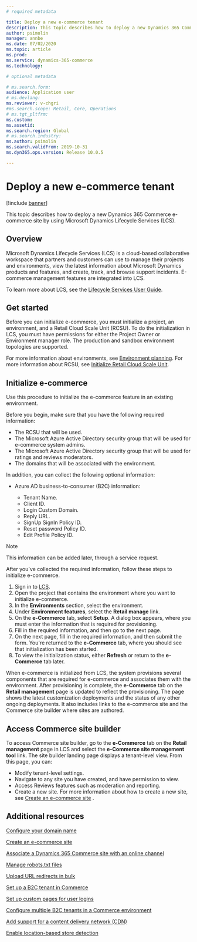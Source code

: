 ```yaml
---
# required metadata

title: Deploy a new e-commerce tenant
description: This topic describes how to deploy a new Dynamics 365 Commerce e-commerce site by using Microsoft Dynamics Lifecycle Services (LCS).
author: psimolin
manager: annbe
ms.date: 07/02/2020
ms.topic: article
ms.prod: 
ms.service: dynamics-365-commerce
ms.technology: 

# optional metadata

# ms.search.form: 
audience: Application user
# ms.devlang: 
ms.reviewer: v-chgri
#ms.search.scope: Retail, Core, Operations
# ms.tgt_pltfrm: 
ms.custom: 
ms.assetid: 
ms.search.region: Global
# ms.search.industry: 
ms.author: psimolin
ms.search.validFrom: 2019-10-31
ms.dyn365.ops.version: Release 10.0.5

---
```


# Deploy a new e-commerce tenant


[!include [banner](includes/banner.md)]

This topic describes how to deploy a new Dynamics 365 Commerce e-commerce site by using Microsoft Dynamics Lifecycle Services (LCS).

## Overview

Microsoft Dynamics Lifecycle Services (LCS) is a cloud-based collaborative workspace that partners and customers can use to manage their projects and environments, view the latest information about Microsoft Dynamics products and features, and create, track, and browse support incidents. E-commerce management features are integrated into LCS.

To learn more about LCS, see the [Lifecycle Services User Guide](https://docs.microsoft.com/dynamics365/unified-operations/dev-itpro/lifecycle-services/lcs-user-guide).
	
## Get started

Before you can initialize e-commerce, you must initialize a project, an environment, and a Retail Cloud Scale Unit (RCSU). To do the initialization in LCS, you must have permissions for either the Project Owner or Environment manager role. The production and sandbox environment topologies are supported.

For more information about environments, see [Environment planning](https://docs.microsoft.com/dynamics365/unified-operations/fin-and-ops/imp-lifecycle/environment-planning). For more information about RCSU, see [Initialize Retail Cloud Scale Unit](https://docs.microsoft.com/dynamics365/unified-operations/dev-itpro/deployment/initialize-retail-channels).

## Initialize e-commerce

Use this procedure to initialize the e-commerce feature in an existing environment.

Before you begin, make sure that you have the following required information:

- The RCSU that will be used.
- The Microsoft Azure Active Directory security group that will be used for e-commerce system admins.
- The Microsoft Azure Active Directory security group that will be used for ratings and reviews moderators.
- The domains that will be associated with the environment.

In addition, you can collect the following optional information:

- Azure AD business-to-consumer (B2C) information:

	- Tenant Name.
	- Client ID.
	- Login Custom Domain.
	- Reply URL.
	- SignUp SignIn Policy ID.
	- Reset password Policy ID.
	- Edit Profile Policy ID.

> [!NOTE]
> This information can be added later, through a service request.

After you've collected the required information, follow these steps to initialize e-commerce.

1. Sign in to [LCS](https://lcs.dynamics.com).
1. Open the project that contains the environment where you want to initialize e-commerce.
1. In the **Environments** section, select the environment.
1. Under **Environment features**, select the **Retail manage** link.
1. On the **e-Commerce** tab, select **Setup**. A dialog box appears, where you must enter the information that is required for provisioning.
1. Fill in the required information, and then go to the next page.
1. On the next page, fill in the required information, and then submit the form. You're returned to the **e-Commerce** tab, where you should see that initialization has been started.
1. To view the initialization status, either **Refresh** or return to the **e-Commerce** tab later.
	
When e-commerce is initialized from LCS, the system provisions several components that are required for e-commerce and associates them with the environment. After provisioning is complete, the **e-Commerce** tab on the **Retail management** page is updated to reflect the provisioning. The page shows the latest customization deployments and the status of any other ongoing deployments. It also includes links to the e-commerce site and the Commerce site builder where sites are authored.

## Access Commerce site builder

To access Commerce site builder, go to the **e-Commerce** tab on the **Retail management** page in LCS and select the **e-Commerce site management tool** link. The site builder landing page displays a tenant-level view. From this page, you can:

- Modify tenant-level settings.
- Navigate to any site you have created, and have permission to view. 
- Access Reviews features such as moderation and reporting.
- Create a new site. For more information about how to create a new site, see [Create an e-commerce site](create-ecommerce-site.md) . 

## Additional resources

[Configure your domain name](configure-your-domain-name.md)

[Create an e-commerce site](create-ecommerce-site.md)

[Associate a Dynamics 365 Commerce site with an online channel](associate-site-online-store.md)

[Manage robots.txt files](manage-robots-txt-files.md)

[Upload URL redirects in bulk](upload-bulk-redirects.md)

[Set up a B2C tenant in Commerce](set-up-B2C-tenant.md)

[Set up custom pages for user logins](custom-pages-user-logins.md)

[Configure multiple B2C tenants in a Commerce environment](configure-multi-B2C-tenants.md)

[Add support for a content delivery network (CDN)](add-cdn-support.md)

[Enable location-based store detection](enable-store-detection.md)
